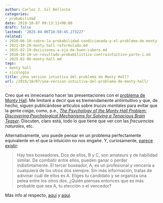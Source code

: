 ```yaml
---
author: Carlos J. Gil Bellosta
categories:
- probabilidad
date: 2019-10-07 09:13:11+00:00
draft: false
lastmod: '2025-04-06T18:58:45.273227'
related:
- 2010-06-10-sobre-la-probabilidad-condicionada-y-el-problema-de-monty-hall.md
- 2021-10-28-monty-hall-reformulado.md
- 2015-02-19-decisiones-a-ojo-de-buen-cubero.md
- 2018-10-10-un-resultado-probabilistico-contraintuitivo-parte-i.md
- 2025-02-06-monty-hall.md
tags:
- monty hall
- sicología
title: ¿Una versión intuitiva del problema de Monty Hall?
url: /2019/10/07/una-version-intuitiva-del-problema-de-monty-hall/
---
```


Creo que es innecesario hacer las presentaciones con el [problema de Monty Hall](https://es.wikipedia.org/wiki/Problema_de_Monty_Hall). Me limitaré a decir que es tremendamente antiintuitivo y que, de hecho, siguen publicándose artículos sobre _trucos mentales_ para evitar que la gente _caiga_, como, p.e., _[The Psychology of the Monty Hall Problem: Discovering Psychological Mechanisms for Solving a Tenacious Brain Teaser](http://usd-apps.usd.edu/xtwanglab/Papers/MontyHallPaper.pdf)_. Discuten, claro está, todo lo que tiene que ver con las _frecuencias naturales_, etc.

Alternativamente, uno puede pensar en un problema perfectamente equivalente en el que la intuición no nos engañe. Y, curiosamente, [parece existir](https://math.stackexchange.com/questions/96826/the-monty-hall-problem/3360686#3360686):

>Hay tres boxeadores. Dos de ellos, B y C, son amateurs y de habilidad similar.  De combatir entre ellos, pueden ganar o perder indistintamente. El tercer boxeador, A, es un profesional y vencería a cualquiera de los otros dos siempre. Sin más información, tratas de adivinar cuál de ellos es A. Eliges tu candidato y se organiza una pelea entre los otros dos. ¿Quién piensas entonces que es más probable que sea A, tu elección o el vencedor?

Más info al respecto, [aquí](https://marginalrevolution.com/marginalrevolution/2019/09/the-intuitive-monty-hall-problem.html) y [aquí](https://statmodeling.stat.columbia.edu/2019/09/19/alternative-more-intuitive-formulation-of-monte-hall-problem/).